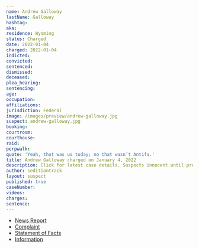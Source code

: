 ```yaml
---
name: Andrew Galloway
lastName: Galloway
hashtag:
aka:
residence: Wyoming
status: Charged
date: 2022-01-04
charged: 2022-01-04
indicted:
convicted:
sentenced:
dismissed:
deceased:
plea_hearing:
sentencing:
age:
occupation:
affiliations:
jurisdiction: Federal
image: /images/preview/andrew-galloway.jpg
suspect: andrew-galloway.jpg
booking:
courtroom:
courthouse:
raid:
perpwalk:
quote: 'Yeah, that was us today; no that wasn’t Antifa.'
title: Andrew Galloway charged on January 4, 2022
description: Click for latest case details. Suspects innocent until proven guilty.
author: seditiontrack
layout: suspect
published: true
caseNumber:
videos:
charges:
sentence:
---
```

- [News Report](https://trib.com/news/state-and-regional/crime-and-courts/wyoming-man-charged-with-entering-us-capitol-on-jan-6/article_9478da12-6df0-5881-84a7-ec81701cbad0.html)
- [Complaint](https://extremism.gwu.edu/sites/g/files/zaxdzs2191/f/Andrew%20Galloway%20Criminal%20Complaint.pdf)
- [Statement of Facts](https://storage.courtlistener.com/recap/gov.uscourts.dcd.238869/gov.uscourts.dcd.238869.1.1.pdf)
- [Information](https://extremism.gwu.edu/sites/g/files/zaxdzs2191/f/Andrew%20Galloway%20Information.pdf)
